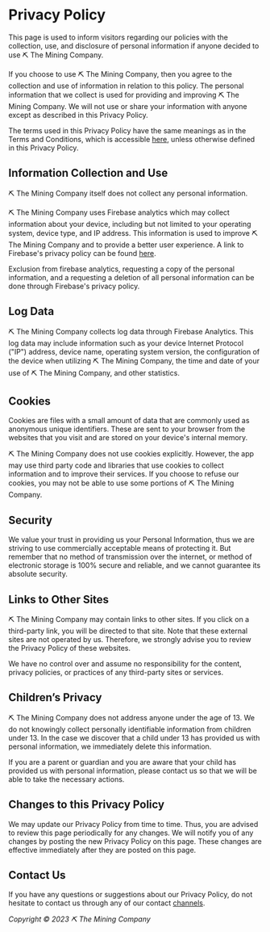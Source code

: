 # Privacy Policy

This page is used to inform visitors regarding our policies with the collection, use, and disclosure of personal information if anyone decided to use ⛏ The Mining Company.

If you choose to use ⛏ The Mining Company, then you agree to the collection and use of information in relation to this policy. The personal information that we collect is used for providing and improving ⛏ The Mining Company. We will not use or share your information with anyone except as described in this Privacy Policy.

The terms used in this Privacy Policy have the same meanings as in the Terms and Conditions, which is accessible [here](https://github.com/theminingco/.github/blob/main/TERMS.md), unless otherwise defined in this Privacy Policy.


## Information Collection and Use

⛏ The Mining Company itself does not collect any personal information.

⛏ The Mining Company uses Firebase analytics which may collect information about your device, including but not limited to your operating system, device type, and IP address. This information is used to improve ⛏ The Mining Company and to provide a better user experience. A link to Firebase's privacy policy can be found [here](https://firebase.google.com/support/privacy/).

Exclusion from firebase analytics, requesting a copy of the personal information, and a requesting a deletion of all personal information can be done through Firebase's privacy policy.

## Log Data

⛏ The Mining Company collects log data through Firebase Analytics. This log data may include information such as your device Internet Protocol ("IP") address, device name, operating system version, the configuration of the device when utilizing ⛏ The Mining Company, the time and date of your use of ⛏ The Mining Company, and other statistics.

## Cookies

Cookies are files with a small amount of data that are commonly used as anonymous unique identifiers. These are sent to your browser from the websites that you visit and are stored on your device's internal memory.

⛏ The Mining Company does not use cookies explicitly. However, the app may use third party code and libraries that use cookies to collect information and to improve their services. If you choose to refuse our cookies, you may not be able to use some portions of ⛏ The Mining Company.

## Security

We value your trust in providing us your Personal Information, thus we are striving to use commercially acceptable means of protecting it. But remember that no method of transmission over the internet, or method of electronic storage is 100% secure and reliable, and we cannot guarantee its absolute security.

## Links to Other Sites

⛏ The Mining Company may contain links to other sites. If you click on a third-party link, you will be directed to that site. Note that these external sites are not operated by us. Therefore, we strongly advise you to review the Privacy Policy of these websites.

We have no control over and assume no responsibility for the content, privacy policies, or practices of any third-party sites or services.

## Children’s Privacy

⛏ The Mining Company does not address anyone under the age of 13. We do not knowingly collect personally identifiable information from children under 13. In the case we discover that a child under 13 has provided us with personal information, we immediately delete this information.

If you are a parent or guardian and you are aware that your child has provided us with personal information, please contact us so that we will be able to take the necessary actions.

## Changes to this Privacy Policy

We may update our Privacy Policy from time to time. Thus, you are advised to review this page periodically for any changes. We will notify you of any changes by posting the new Privacy Policy on this page. These changes are effective immediately after they are posted on this page.

## Contact Us

If you have any questions or suggestions about our Privacy Policy, do not hesitate to contact us through any of our contact [channels](https://github.com/theminingco/.github/blob/main/CONTACT.md).

*Copyright © 2023 ⛏ The Mining Company*
